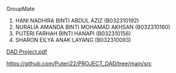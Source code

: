 GroupMate
1. HANI NADHIRA BINTI ABDUL AZIZ (B032310192)
2. NURALIA AMANDA BINTI MOHAMAD AKHSAN (B032310160)
3. PUTERI FARHAH BINTI HANAPI (B032310156)
4. SHARON EILYA ANAK LAYANG (B032310093)
   
[DAD Project.pdf](https://github.com/user-attachments/files/16044223/DAD.Project.pdf)


https://github.com/Puteri22/PROJECT_DAD/tree/main/src
